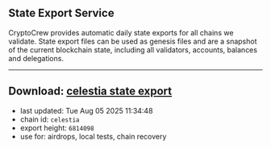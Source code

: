 ## State Export Service
CryptoCrew provides automatic daily state exports for all chains we validate. State export files can be used as genesis files and are a snapshot of the current blockchain state, including all validators, accounts, balances and delegations.

---
**Download: [celestia state export](https://dl-eu2.ccvalidators.com/SERVICE/celestia/celestia_export_6814098.json)**
---

- last updated: Tue Aug 05 2025 11:34:48
- chain id: `celestia`
- export height: `6814098`
- use for: airdrops, local tests, chain recovery

